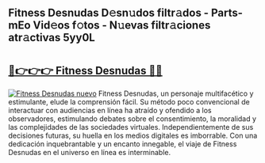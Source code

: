 ## Fitness Desnudas D𝚎sn𝚞dos filtr𝚊dos - Parts-mEo Vid𝚎os f𝚘tos - N𝚞evas filtr𝚊ciones atr𝚊ctivas 5yy0L

# <h2><a href="http://mbdj97f.tromn.icu/?c=Fitness+Desnudas">🔗👉👉👉 Fitness Desnudas 🔗🔗</a></h2>

[![Fitness Desnudas nuevo](https://i.imgur.com/pEAQMta.gif)](http://mbdj97f.tromn.icu/?c=Fitness+Desnudas)
Fitness Desnudas, un personaje multifacético y estimulante, elude la comprensión fácil. Su método poco convencional de interactuar con audiencias en línea ha atraído y ofendido a los observadores, estimulando debates sobre el consentimiento, la moralidad y las complejidades de las sociedades virtuales. Independientemente de sus decisiones futuras, su huella en los medios digitales es imborrable. Con una dedicación inquebrantable y un encanto innegable, el viaje de Fitness Desnudas en el universo en línea es interminable.
